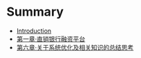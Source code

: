 # Summary

* [Introduction](README.md)
* [第一章·直销银行融资平台](FINANCEPLATEFORM.md)
* [第六章·关于系统优化及相关知识的总结思考](OPTIMIZING_SUMMARY_THINKING.md)
